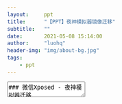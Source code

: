```yaml
---
layout:     ppt
title:      "【PPT】夜神模拟器镜像迁移"
subtitle:   ""
date:       2021-05-08 15:14:00
author:     "luohq"
header-img: "img/about-bg.jpg"
tags:
    - ppt
---
```

<textarea data-template>
### 微信Xposed - 夜神模拟器迁移
- 一、安装夜神模拟器
- 二、添加android5模拟器
- 三、导入备份镜像
- 四、启动导入的镜像
- 五、xposed重新install
- 六、登录新的微信账号

---

### 一、安装夜神模拟器
1. 安装文件：nox_setup_v7.0.1.0_full.exe
2. 一键式安装（可选择合适安装目录）

---

### 二、添加android5模拟器
1. 打开夜神多开器
2. 通过多开器添加android5模拟器
3. 等待android5模拟器下载完成
注：备份镜像需依赖android5

--

![img](/img/in-post/wx-xposed/nox-add-android5.png)

---

### 三、导入备份镜像
![img](/img/in-post/wx-xposed/nox-import-backup.png)

---

### 四、启动导入的镜像
![img](/img/in-post/wx-xposed/nox-start-backup.png)

---

### 五、Xposed Installer重新install
![img](/img/in-post/wx-xposed/nox-xposed-installer.png)

-- 

![img](https://img-blog.csdnimg.cn/20210508112814877.png?x-oss-process=image/watermark,type_ZmFuZ3poZW5naGVpdGk,shadow_10,text_aHR0cHM6Ly9ibG9nLmNzZG4ubmV0L2x1bzE1MjQyMjA4MzEw,size_16,color_FFFFFF,t_70)
<br/>
注：安装完成后按提示重启设备

--

![img](/img/in-post/wx-xposed/nox-xposed-success.png)

---

### 六、登录新的微信账号
![img](/img/in-post/wx-xposed/nox-wx-login.png)

---

<font color='red'><b>注💣：</b></font><br/>
1. 微信不可升级
2. 微信、Xposed Installer、wx-xposed-gzh三个app不可删除
3. 新复制的模拟器一定要重新登录微信号

---

# OVER✌️

</textarea>